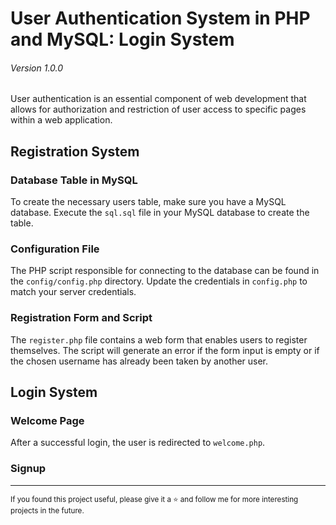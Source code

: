 # User Authentication System in PHP and MySQL: Login System

###### Version 1.0.0

User authentication is an essential component of web development that allows for authorization and restriction of user access to specific pages within a web application.

## Registration System

### Database Table in MySQL

To create the necessary users table, make sure you have a MySQL database. Execute the `sql.sql` file in your MySQL database to create the table.

### Configuration File

The PHP script responsible for connecting to the database can be found in the `config/config.php` directory. Update the credentials in `config.php` to match your server credentials.

### Registration Form and Script

The `register.php` file contains a web form that enables users to register themselves. The script will generate an error if the form input is empty or if the chosen username has already been taken by another user.

## Login System

### Welcome Page

After a successful login, the user is redirected to `welcome.php`.

### Signup


<hr />
<small>If you found this project useful, please give it a ⭐ and follow me for more interesting projects in the future.</small>
